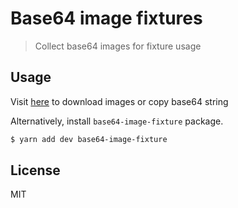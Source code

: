 # Base64 image fixtures

> Collect base64 images for fixture usage

## Usage

Visit [here](https://annotis.github.io/base64-image-fixture/) to download images or copy base64 string

Alternatively, install `base64-image-fixture` package.

```sh
$ yarn add dev base64-image-fixture
```

## License

MIT
